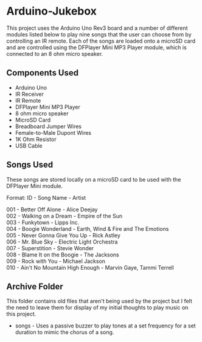 # Arduino-Jukebox
This project uses the Arduino Uno Rev3 board and a number of different modules listed below to play nine songs that the user can choose from by controlling an IR remote.
Each of the songs are loaded onto a microSD card and are controlled using the DFPlayer Mini MP3 Player module, which is connected to an 8 ohm micro speaker.

## Components Used
- Arduino Uno
- IR Receiver
- IR Remote
- DFPlayer Mini MP3 Player
- 8 ohm micro speaker
- MicroSD Card
- Breadboard Jumper Wires
- Female-to-Male Dupont Wires
- 1K Ohm Resistor
- USB Cable

## Songs Used
These songs are stored locally on a microSD card to be used with the DFPlayer Mini module.

Format: ID - Song Name - Artist

001 - Better Off Alone - Alice Deejay <br>
002 - Walking on a Dream - Empire of the Sun <br>
003 - Funkytown - Lipps Inc. <br>
004 - Boogie Wonderland - Earth, Wind & Fire and The Emotions <br>
005 - Never Gonna Give You Up - Rick Astley <br>
006 - Mr. Blue Sky - Electric Light Orchestra <br>
007 - Superstition - Stevie Wonder <br>
008 - Blame It on the Boogie - The Jacksons <br>
009 - Rock with You - Michael Jackson <br>
010 - Ain't No Mountain High Enough - Marvin Gaye, Tammi Terrell <br>

## Archive Folder

This folder contains old files that aren't being used by the project but I felt the need to leave them for display of my initial thoughts to play music on this project.

- songs - Uses a passive buzzer to play tones at a set frequency for a set duration to mimic the chorus of a song.
